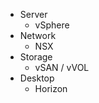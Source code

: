 - Server  
  - vSphere  
- Network  
  - NSX  
- Storage  
  - vSAN / vVOL  
- Desktop  
  - Horizon  
